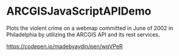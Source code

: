# ARCGISJavaScriptAPIDemo
Plots the violent crime on a webmap committed in June of 2002 in Philadelphia by utilizing the ARCGIS API and its rest services.

https://codepen.io/madebyaydin/pen/wqVPeR
